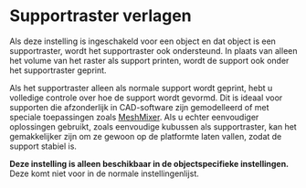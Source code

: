 Supportraster verlagen
====
Als deze instelling is ingeschakeld voor een object en dat object is een supportraster, wordt het supportraster ook ondersteund. In plaats van alleen het volume van het raster als support printen, wordt de support ook onder het supportraster geprint.

Als het supportraster alleen als normale support wordt geprint, hebt u volledige controle over hoe de support wordt gevormd. Dit is ideaal voor supporten die afzonderlijk in CAD-software zijn gemodelleerd of met speciale toepassingen zoals [MeshMixer](http://www.meshmixer.com/). Als u echter eenvoudiger oplossingen gebruikt, zoals eenvoudige kubussen als supportraster, kan het gemakkelijker zijn om ze gewoon op de platformte laten vallen, zodat de support stabiel is.

**Deze instelling is alleen beschikbaar in de objectspecifieke instellingen.** Deze komt niet voor in de normale instellingenlijst.